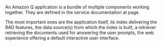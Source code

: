 # <UNDER CONSTRUCTION>

An Amazon Q application is a bundle of multiple components working together. 
They are defined in the service documentation at page.

The most important ones are the application itself, its index delivering the RAG features, 
the data source(s) from which the index is built, a retriever retrieving the documents used 
for answering the user prompts, the web experience offering a default interactive user interface.